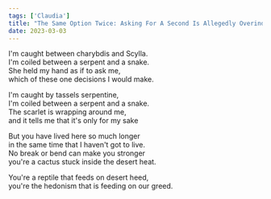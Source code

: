 ```yaml
---
tags: ['Claudia']
title: "The Same Option Twice: Asking For A Second Is Allegedly Overindulgent"
date: 2023-03-03
---
```


I'm caught between charybdis and Scylla.  
I'm coiled between a serpent and a snake.  
She held my hand as if to ask me,  
which of these one decisions I would make.

I'm caught by tassels serpentine,  
I'm coiled between a serpent and a snake.  
The scarlet is wrapping around me,  
and it tells me that it's only for my sake

But you have lived here so much longer  
in the same time that I haven't got to live.  
No break or bend can make you stronger  
you're a cactus stuck inside the desert heat.

You're a reptile that feeds on desert heed,  
you're the hedonism that is feeding on our greed.
